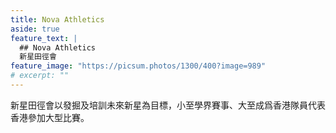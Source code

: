 ```yaml
---
title: Nova Athletics
aside: true
feature_text: |
  ## Nova Athletics
  新星田徑會
feature_image: "https://picsum.photos/1300/400?image=989"
# excerpt: ""
---
```


新星田徑會以發掘及培訓未來新星為目標，小至學界賽事、大至成爲香港隊員代表香港參加大型比賽。
